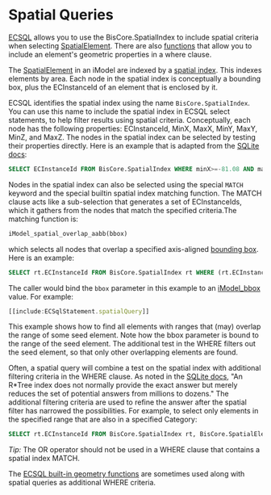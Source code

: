 # Spatial Queries

[ECSQL](./ECSQL.md) allows you to use the BisCore.SpatialIndex to include spatial criteria when selecting [SpatialElement]($backend). There are also [functions](./GeometrySqlFuncs.md) that allow you to include an element's geometric properties in a where clause.

The [SpatialElement]($backend) in an iModel are indexed by a [spatial index](https://sqlite.org/rtree.html). This indexes elements by area. Each node in the spatial index is conceptually a bounding box, plus the ECInstanceId of an element that is enclosed by it.

ECSQL identifies the spatial index using the name `BisCore.SpatialIndex`. You can use this name to include the spatial index in ECSQL select statements, to help filter results using spatial criteria. Conceptually, each node has the following properties: ECInstanceId, MinX, MaxX, MinY, MaxY, MinZ, and MaxZ. The nodes in the spatial index can be selected by testing their properties directly. Here is an example that is adapted from the [SQLite docs](https://sqlite.org/rtree.html):

```sql
SELECT ECInstanceId FROM BisCore.SpatialIndex WHERE minX>=-81.08 AND maxX<=-80.58 AND minY>=35.00  AND maxY<=35.44
```

Nodes in the spatial index can also be selected using the special `MATCH` keyword and the special builtin spatial index matching function. The MATCH clause acts like a sub-selection that generates a set of ECInstanceIds, which it gathers from the nodes that match the specified criteria.The matching function is:

```sql
iModel_spatial_overlap_aabb(bbox)
```

which selects all nodes that overlap a specified axis-aligned [bounding box](./GeometrySqlFuncs.md#iModel_bbox). Here is an example:

```sql
SELECT rt.ECInstanceId FROM BisCore.SpatialIndex rt WHERE (rt.ECInstanceId MATCH iModel_spatial_overlap_aabb(:bbox))
```

The caller would bind the `bbox` parameter in this example to an [iModel_bbox](./GeometrySqlFuncs.md#iModel_bbox) value. For example:

```ts
[[include:ECSqlStatement.spatialQuery]]
```

This example shows how to find all elements with ranges that (may) overlap the range of some seed element. Note how the bbox parameter is bound to the range of the seed element. The additional test in the WHERE filters out the seed element, so that only other overlapping elements are found.

Often, a spatial query will combine a test on the spatial index with additional filtering criteria in the WHERE clause. As noted in the [SQLite docs](https://sqlite.org/rtree.html), "An R\*Tree index does not normally provide the exact answer but merely reduces the set of potential answers from millions to dozens." The additional filtering criteria are used to refine the answer after the spatial filter has narrowed the possibilities. For example, to select only elements in the specified range that are also in a specified Category:

```sql
SELECT rt.ECInstanceId FROM BisCore.SpatialIndex rt, BisCore.SpatialElement el WHERE (rt.ECInstanceId MATCH iModel_spatial_overlap_aabb(:bbox)) AND (el.ECInstanceId=rt.ECInstanceId) AND (el.Category = :categoryId)
```

_Tip:_ The OR operator should not be used in a WHERE clause that contains a spatial index MATCH.

The [ECSQL built-in geometry functions](./GeometrySqlFuncs.md) are sometimes used along with spatial queries as additional WHERE criteria.
